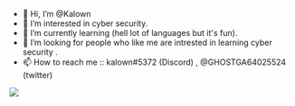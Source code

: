 - 👋 Hi, I’m @Kalown
- 👀 I’m interested in cyber security.
- 🌱 I’m currently learning (hell lot of languages but it's fun).
- 💞️ I’m looking for people who like me are intrested in learning cyber security .
- 📫 How to reach me :: kalown#5372 (Discord) , @GHOSTGA64025524 (twitter)


<!---
Kalown/Kalown is a ✨ special ✨ repository because its `README.md` (this file) appears on your GitHub profile.
You can click the Preview link to take a look at your changes.
--->
![](https://komarev.com/ghpvc/?username=Kalown)
